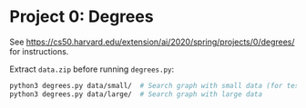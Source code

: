 # Project 0: Degrees

See <https://cs50.harvard.edu/extension/ai/2020/spring/projects/0/degrees/> for instructions.

Extract `data.zip` before running `degrees.py`:

```bash
python3 degrees.py data/small/  # Search graph with small data (for testing)
python3 degrees.py data/large/  # Search graph with large data
```


